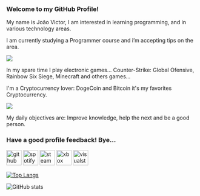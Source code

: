 ### **Welcome to my GitHub Profile!**
My name is João Victor, I am interested in learning programming, and in various technology areas.

I am currently studying a Programmer course and i’m accepting tips on the area.

![](https://s3.cointelegraph.com/storage/uploads/view/bad02e8b57a64d349aa5eec318298b4b.png)

In my spare time I play electronic games... Counter-Strike: Global Ofensive, Rainbow Six Siege, Minecraft and others games...

I'm a Cryptocurrency lover: DogeCoin and Bitcoin it's my favorites Cryptocurrency.

![](https://www.infomoney.com.br/wp-content/uploads/2019/06/dogecoin.jpg?fit=561%2C380&quality=50&strip=all)

My daily objectives are: Improve knowledge, help the next and be a good person.

### Have a good profile feedback! Bye...

[<img src='https://cdn.jsdelivr.net/npm/simple-icons@3.0.1/icons/github.svg' alt='github' height='40'>](https://github.com/JoaoVictorCB)  [<img src='https://cdn.jsdelivr.net/npm/simple-icons@3.0.1/icons/spotify.svg' alt='spotify' height='40'>](Joao.VictorCB)  [<img src='https://cdn.jsdelivr.net/npm/simple-icons@3.0.1/icons/steam.svg' alt='steam' height='40'>](MelbyLau)  [<img src='https://cdn.jsdelivr.net/npm/simple-icons@3.0.1/icons/xbox.svg' alt='xbox' height='40'>](Jaioon)  [<img src='https://cdn.jsdelivr.net/npm/simple-icons@3.0.1/icons/visualstudio.svg' alt='visualstudio' height='40'>](JoaoVicorCB)  

[![Top Langs](https://github-readme-stats.vercel.app/api/top-langs/?username=JoaoVictorCB)](https://github.com/anuraghazra/github-readme-stats)

![GitHub stats](https://github-readme-stats.vercel.app/api?username=JoaoVictorCB&show_icons=true)  

